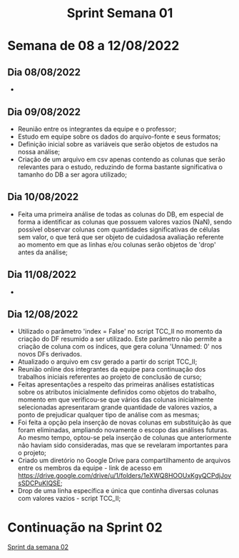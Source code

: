 <h1 align="center"> Sprint Semana 01 </h1>

# Semana de 08 a 12/08/2022

## Dia 08/08/2022
- 

## Dia 09/08/2022
- Reunião entre os integrantes da equipe e o professor;
- Estudo em equipe sobre os dados do arquivo-fonte e seus formatos;
- Definição inicial sobre as variáveis que serão objetos de estudos na nossa análise;
- Criação de um arquivo em csv apenas contendo as colunas que serão relevantes para o estudo, reduzindo de forma bastante significativa o tamanho do DB a ser agora utilizado;

## Dia 10/08/2022
- Feita uma primeira análise de todas as colunas do DB, em especial de forma a identificar as colunas que possuem valores vazios (NaN), sendo possível observar colunas com quantidades significativas de células sem valor, o que terá que ser objeto de cuidadosa avaliação referente ao momento em que as linhas e/ou colunas serão objetos de 'drop' antes da análise; 

## Dia 11/08/2022
- 

## Dia 12/08/2022
- Utilizado o parâmetro 'index = False' no script TCC_II no momento da criação do DF resumido a ser utilizado. Este parâmetro não permite a criação de coluna com os índices, que gera coluna 'Unnamed: 0' nos novos DFs derivados.
- Atualizado o arquivo em csv gerado a partir do script TCC_II;
- Reunião online dos integrantes da equipe para continuação dos trabalhos iniciais referentes ao projeto de conclusão de curso;
- Feitas apresentações a respeito das primeiras análises estatísticas sobre os atributos inicialmente definidos como objetos do trabalho, momento em que verificou-se que vários das colunas inicialmente selecionadas apresentaram grande quantidade de valores vazios, a ponto de prejudicar qualquer tipo de análise com as mesmas;
- Foi feita a opção pela inserção de novas colunas em substituição às que foram eliminadas, ampliando novamente o escopo das análises futuras. Ao mesmo tempo, optou-se pela inserção de colunas que anteriormente não haviam sido consideradas, mas que se revelaram importantes para o projeto;
- Criado um diretório no Google Drive para compartilhamento de arquivos entre os membros da equipe - link de acesso em <https://drive.google.com/drive/u/1/folders/1eXWQ8HOOUxKgyQCPdjJovsSDCPuKIQSE>;
- Drop de uma linha específica e única que continha diversas colunas com valores vazios - script TCC_II; 

# Continuação na Sprint 02
[Sprint da semana 02](Sprint02.md)